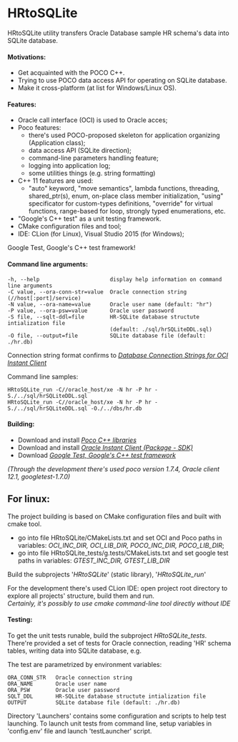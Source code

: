 # HRtoSQLite
HRtoSQLite utility transfers Oracle Database sample HR schema's data into SQLite database.




#### Motivations:

- Get acquainted with the POCO C++. 
- Trying to use POCO data access API for operating on SQLite database.
- Make it cross-platform (at list for Windows/Linux OS).
 
 
 #### Features:
 
 - Oracle call interface (OCI) is used to Oracle acces;
 - Poco features:
    - there's used POCO-proposed skeleton for application organizing (Application class); 
    - data access API (SQLite direction);
    - command-line parameters handling feature;
    - logging into application log;
    - some utilities things (e.g. string formatting)
 - C++ 11 features are used:
    - "auto" keyword, "move semantics", lambda functions, threading,
     shared_ptr(s), enum, on-place class member initialization, 
     "using" specificator for custom-types definitions, 
     "override" for virtual functions, range-based for loop, 
     strongly typed enumerations, etc.
  - "Google's C++ test" as a unit testing framework.
  - CMake configuration files and tool;
  - IDE: CLion (for Linux), Visual Studio 2015 (for Windows);

  Google Test, Google's C++ test framework!


 #### Command line arguments:

```
-h, --help                      display help information on command line arguments  
-C value, --ora-conn-str=value  Oracle connection string   (//host[:port]/service)  
-N value, --ora-name=value      Oracle user name (default: "hr")  
-P value, --ora-psw=value       Oracle user password  
-S file, --sqlt-ddl=file        HR-SQLite database structute intialization file  
                                (default: ./sql/hrSQLiteDDL.sql)  
-O file, --output=file          SQLite database file (default: ./hr.db)  
```

Connection string format confirms to  [*Database Connection Strings for OCI Instant Client*](http://docs.oracle.com/database/121/LNOCI/oci01int.htm#LNOCI16167)

Command line samples:

```
HRtoSQLite_run -C//oracle_host/xe -N hr -P hr -S./../sql/hrSQLiteDDL.sql
HRtoSQLite_run -C//oracle_host/xe -N hr -P hr -S./../sql/hrSQLiteDDL.sql -O./../dbs/hr.db
```



#### Building:

- Download and install [*Poco C++ libraries*](https://pocoproject.org/download/)
- Download and install [*Oracle Instant Client (Package - SDK)*](http://www.oracle.com/technetwork/database/features/instant-client/index-097480.html)
- Download [*Google Test, Google's C++ test framework*](https://github.com/google/googletest) 

 *(Through the development there's used poco version 1.7.4, Oracle client 12.1, googletest-1.7.0)*

 For linux:
 ----------------------------------------------------------------------------------
 The project building is based on CMake configuration files and built with cmake tool.  
 
 - go into file HRtoSQLite/CMakeLists.txt and set OCI and Poco paths in variables: *OCI_INC_DIR, OCI_LIB_DIR, POCO_INC_DIR, POCO_LIB_DIR*;
 - go into file HRtoSQLite_tests/g.tests/CMakeLists.txt and set google test paths in variables: *GTEST_INC_DIR, GTEST_LIB_DIR*

 Build the subprojects '*HRtoSQLite*' (static library), '*HRtoSQLite_run*' 

 For the development there's used CLion IDE: open project root directory to explore all projects' structure, build them and run.  
 *Certainly, it's possibly to use cmake command-line tool directly without IDE*



#### Testing:

To get the unit tests runable, build the subproject *HRtoSQLite_tests*.  
There're provided a set of tests for Oracle connection, reading 'HR' schema tables, writing data into SQLite database, e.g.

The test are parametrized by environment variables:

```
ORA_CONN_STR   Oracle connection string
ORA_NAME       Oracle user name
ORA_PSW        Oracle user password 
SQLT_DDL       HR-SQLite database structute intialization file
OUTPUT         SQLite database file (default: ./hr.db)
```
Directory 'Launchers' contains some configuration and scripts to help test launching.
To launch unit tests from command line, setup variables in 'config.env' file and launch 'testLauncher' script.  





     
 
